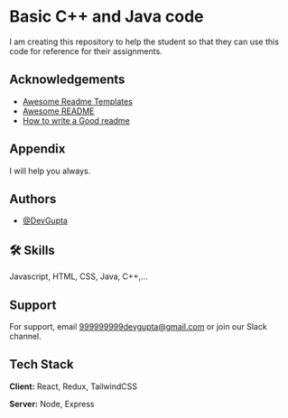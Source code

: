 
# Basic C++ and Java code

I am creating this repository to help the student so that
they can use this code for reference for their assignments.


## Acknowledgements

 - [Awesome Readme Templates](https://awesomeopensource.com/project/elangosundar/awesome-README-templates)
 - [Awesome README](https://github.com/matiassingers/awesome-readme)
 - [How to write a Good readme](https://bulldogjob.com/news/449-how-to-write-a-good-readme-for-your-github-project)


## Appendix

I will help you always.


## Authors

- [@DevGupta](https://www.linkedin.com/in/dev-gupta-9270aa222)


## 🛠 Skills
Javascript, HTML, CSS, Java, C++,...


## Support

For support, email 999999999devgupta@gmail.com or join our Slack channel.


## Tech Stack

**Client:** React, Redux, TailwindCSS

**Server:** Node, Express

